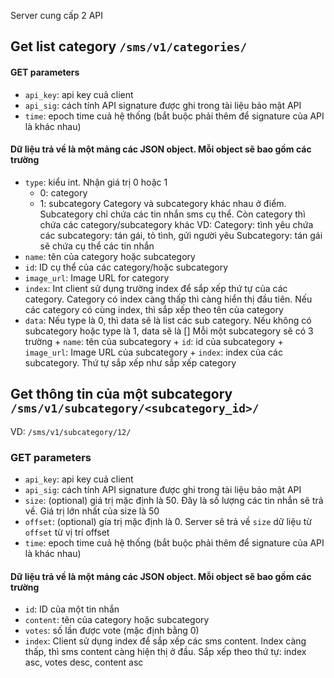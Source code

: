 Server cung cấp 2 API

## Get list category `/sms/v1/categories/`

#### GET parameters
+ `api_key`: api key cuả client
+ `api_sig`: cách tính API signature được ghi trong tài liệu bảo mật API
+ `time`: epoch time cuả hệ thống (bắt buộc phải thêm để signature của API là khác nhau)

#### Dữ liệu trả về là một mảng các JSON object. Mỗi object sẽ bao gồm các trường
+ `type`: kiểu int. Nhận giá trị 0 hoặc 1
   - 0: category
   - 1: subcategory
  Category và subcategory khác nhau ở điểm. Subcategory chỉ chứa các tin nhắn sms cụ thể.
  Còn category thì chứa các category/subcategory khác
  VD:
    Category: tình yêu chứa các subcategory: tán gái, tỏ tình, gửi người yêu
    Subcategory: tán gái sẽ chứa cụ thể các tin nhắn
+ `name`: tên của category hoặc subcategory
+ `id`: ID cụ thể của các category/hoặc subcategory
+ `image_url`: Image URL for category
+ `index`: Int client sử dụng trường index để sắp xếp thứ tự của các category.
   Category có index càng thấp thì càng hiển thị đầu tiên.
   Nếu các category có cùng index, thì sắp xếp theo tên của category
+ `data`: Nếu type là 0, thì data sẽ là list các sub category.
   Nếu không có subcategory hoặc type là 1, data sẽ là []
   Mỗi một subcategory sẽ có 3 trường
      + `name`: tên của subcategory
      + `id`: id của subcategory
      + `image_url`: Image URL của subcategory
      + `index`: index của các subcategory. Thứ tự sắp xếp như sắp xếp category


## Get thông tin của một subcategory `/sms/v1/subcategory/<subcategory_id>/`
VD: `/sms/v1/subcategory/12/`

### GET parameters
+ `api_key`: api key cuả client
+ `api_sig`: cách tính API signature được ghi trong tài liệu bảo mật API
+ `size`: (optional) giá trị mặc định là 50. Đây là số lượng các tin nhắn sẽ trả về. Giá trị lớn nhất của size là 50
+ `offset`: (optional) gía trị mặc định là 0.
   Server sẽ trả về `size` dữ liệu từ `offset` từ vị trí offset
+ `time`: epoch time cuả hệ thống (bắt buộc phải thêm để signature của API là khác nhau)

#### Dữ liệu trả về là một mảng các JSON object. Mỗi object sẽ bao gồm các trường
+ `id`: ID của một tin nhắn
+ `content`: tên của category hoặc subcategory
+ `votes`: số lần được vote (mặc định bằng 0)
+ `index`: Client sử dụng index để sắp xếp các sms content.
  Index càng thấp, thì sms content càng hiện thị ở đầu.
  Sắp xếp theo thứ tự: index asc, votes desc, content asc
